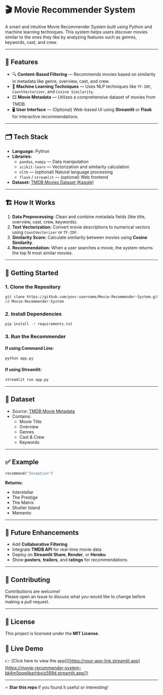 # 🎬 Movie Recommender System

A smart and intuitive Movie Recommender System built using Python and machine learning techniques. This system helps users discover movies similar to the ones they like by analyzing features such as genres, keywords, cast, and crew.

---

## 📌 Features

- 🔍 **Content-Based Filtering** — Recommends movies based on similarity in metadata like genre, overview, cast, and crew.
- 🧠 **Machine Learning Techniques** — Uses NLP techniques like `TF-IDF`, `CountVectorizer`, and `Cosine Similarity`.
- 🎞️ **Movie Metadata** — Utilizes a comprehensive dataset of movies from TMDB.
- 🖥️ **User Interface** — (Optional) Web-based UI using **Streamlit** or **Flask** for interactive recommendations.

---

## 🗂️ Tech Stack

- **Language:** Python
- **Libraries:**
  - `pandas`, `numpy` — Data manipulation
  - `scikit-learn` — Vectorization and similarity calculation
  - `nltk` — (optional) Natural language processing
  - `flask` / `streamlit` — (optional) Web frontend
- **Dataset:** [TMDB Movies Dataset (Kaggle)](https://www.kaggle.com/datasets/tmdb/tmdb-movie-metadata)

---

## 🏗️ How It Works

1. **Data Preprocessing:** Clean and combine metadata fields (like title, overview, cast, crew, keywords).
2. **Text Vectorization:** Convert movie descriptions to numerical vectors using `CountVectorizer` or `TF-IDF`.
3. **Similarity Score:** Calculate similarity between movies using **Cosine Similarity**.
4. **Recommendation:** When a user searches a movie, the system returns the top N most similar movies.

---

## 🚀 Getting Started

### 1. Clone the Repository
```bash
git clone https://github.com/your-username/Movie-Recommender-System.git
cd Movie-Recommender-System
```

### 2. Install Dependencies
```bash
pip install -r requirements.txt
```

### 3. Run the Recommender

#### If using Command Line:
```bash
python app.py
```

#### If using Streamlit:
```bash
streamlit run app.py
```

---

## 📁 Dataset

- Source: [TMDB Movie Metadata](https://www.kaggle.com/datasets/tmdb/tmdb-movie-metadata)
- Contains:
  - Movie Title
  - Overview
  - Genres
  - Cast & Crew
  - Keywords

---

## ✅ Example

```python
recommend("Inception")
```

**Returns:**
- Interstellar  
- The Prestige  
- The Matrix  
- Shutter Island  
- Memento  

---

## 🔮 Future Enhancements

- Add **Collaborative Filtering**
- Integrate **TMDB API** for real-time movie data
- Deploy on **Streamlit Share**, **Render**, or **Heroku**
- Show **posters**, **trailers**, and **ratings** for recommendations

---

## 🙌 Contributing

Contributions are welcome!  
Please open an issue to discuss what you would like to change before making a pull request.

---

## 📄 License

This project is licensed under the **MIT License**.


## 🚀 Live Demo

👉 [Click here to view the app]([https://your-app-link.streamlit.app](https://movie-recommender-system-bk4m5pqelibarhbvjz599d.streamlit.app/])


---

⭐ **Star this repo** if you found it useful or interesting!
